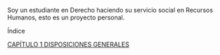 Soy un estudiante en Derecho haciendo su servicio social en Recursos Humanos, esto es un proyecto personal.

Índice

[CAPÍTULO 1 DISPOSICIONES GENERALES](capitulo1/indice.md)
